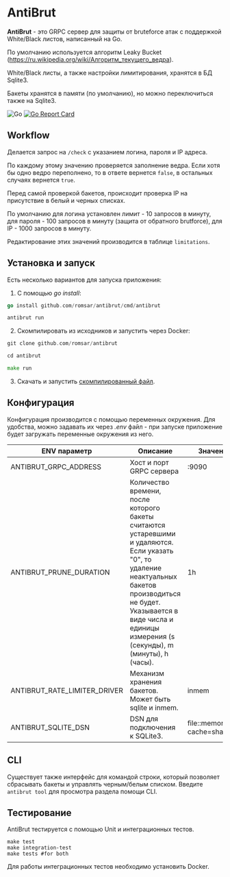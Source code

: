 # AntiBrut

**AntiBrut** - это GRPC сервер для защиты от bruteforce атак с поддержкой White/Black листов, написанный на Go.

По умолчанию используется алгоритм Leaky Bucket (https://ru.wikipedia.org/wiki/Алгоритм_текущего_ведра).

White/Black листы, а также настройки лимитирования, хранятся в БД Sqlite3.

Бакеты хранятся в памяти (по умолчанию), но можно переключиться также на Sqlite3.

![Go](https://github.com/romsar/antibrut/actions/workflows/go.yml/badge.svg)
[![Go Report Card](https://goreportcard.com/badge/github.com/romsar/antibrut)](https://goreportcard.com/report/github.com/romsar/antibrut)

## Workflow

Делается запрос на `/check` с указанием логина, пароля и IP адреса.

По каждому этому значению проверяется заполнение ведра. Если хотя бы одно ведро переполнено, то в ответе вернется `false`, в остальных случаях вернется `true`.

Перед самой проверкой бакетов, происходит проверка IP на присутствие в белый и черных списках.

По умолчанию для логина установлен лимит - 10 запросов в минуту, для пароля - 100 запросов в минуту (защита от обратного brutforce), для IP - 1000 запросов в минуту.

Редактирование этих значений производится в таблице `limitations`.

## Установка и запуск

Есть несколько вариантов для запуска приложения:

1. С помощью *go install*:
```go
go install github.com/romsar/antibrut/cmd/antibrut

antibrut run
```

2. Скомпилировать из исходников и запустить через Docker:
```go
git clone github.com/romsar/antibrut

cd antibrut

make run
```

3. Скачать и запустить [скомпилированный файл](/bin).

## Конфигурация

Конфигурация производится с помощью переменных окружения.
Для удобства, можно задавать их через *.env* файл - при запуске 
приложение будет загружать переменные окружения из него.

| ENV параметр                 | Описание                                                                                                                                                                                                                                 | Значение по умолчанию                       |
|------------------------------|------------------------------------------------------------------------------------------------------------------------------------------------------------------------------------------------------------------------------------------|---------------------------------------------|
| ANTIBRUT_GRPC_ADDRESS        | Хост и порт GRPC сервера                                                                                                                                                                                                                 | :9090                                       |
| ANTIBRUT_PRUNE_DURATION      | Количество времени, после которого бакеты считаются устаревшими и удаляются. Если указать "0", то удаление неактуальных бакетов производиться не будет. Указывается в виде числа и единицы измерения (s (секунды), m (минуты), h (часы). | 1h                                          |
| ANTIBRUT_RATE_LIMITER_DRIVER | Механизм хранения бакетов. Может быть sqlite и inmem.                                                                                                                                                                                    | inmem                                       |
| ANTIBRUT_SQLITE_DSN          | DSN для подключения к SQLite3.                                                                                                                                                                                                           | file::memory:?cache=shared&_foreign_keys=on |

## CLI

Существует также интерфейс для командой строки, который позволяет сбрасывать бакеты и управлять черным/белым списком.
Введите `antibrut tool` для просмотра раздела помощи CLI.

## Тестирование

AntiBrut тестируется с помощью Unit и интеграционных тестов.

```shell
make test
make integration-test
make tests #for both
```

Для работы интеграционных тестов необходимо установить Docker.
